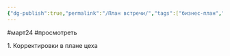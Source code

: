 ```yaml
---
{"dg-publish":true,"permalink":"/План встречи/","tags":["бизнес-план","бар"]}
---
```


#март24 #просмотреть 

1. Корректировки в плане цеха 

